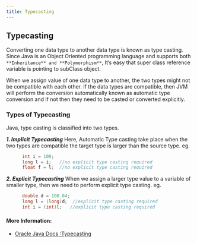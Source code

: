 ```yaml
---
title: Typecasting
---
```


## Typecasting
Converting one data type to another data type is known as type casting. Since 
Java is an Object Oriented programming language and supports both `**Inheritance** and **Polymorphism**`, It’s easy that super class reference variable is pointing to subClass object. 

When we assign value of one data type to another, the two types might not be compatible with each other. If the data types are compatible, then JVM  will perform the conversion automatically known as automatic type conversion and if not then they need to be casted or converted explicitly.
### Types of Typecasting
Java, type casting is classified into two types.

***1.  Implicit Typecasting***
Here, Automatic Type casting take place when the two types are compatible
the target type is larger than the source type.
eg.
``` java
      int i = 100;
      long l = i;	//no explicit type casting required
      float f = l;	//no explicit type casting required
```
***2.  Explicit Typecasting***
When we assign a larger type value to a variable of smaller type, then we need to perform explicit type casting.
eg.
```java
      double d = 100.04;
      long l = (long)d;  //explicit type casting required
      int i = (int)l;	//explicit type casting required
```

#### More Information:
- [Oracle Java Docs :Typecasting](https://docs.oracle.com/javase/specs/jls/se7/html/jls-5.html)
